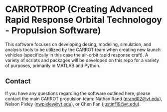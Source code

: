 # CARROTPROP (Creating Advanced Rapid Response Orbital Technologoy - Propulsion Software)
This software focuses on developing desing, modeling, simulation, and analysis tools to be utilized by the CARROT team when creating new launch vehicles (specifically in this case the air-orbit rapid response craft). A variety of scripts and packages will be developed on this repo for a variety of purposes, primarily in MATLAB and Python.

## Contact
If you have any questions regarding the software outlined here, please contact the main CARROT propulsion team: Nathan Rand (nrand02@vt.edu), Nelson Pixley (nwpixley@vt.edu), or Chen Fan (justinf19@vt.edu).